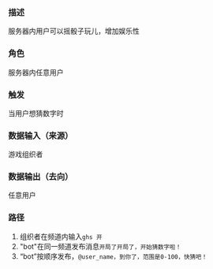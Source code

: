### 描述

服务器内用户可以摇骰子玩儿，增加娱乐性

### 角色

服务器内任意用户

### 触发

当用户想猜数字时

### 数据输入（来源）

游戏组织者

### 数据输出（去向）

任意用户

### 路径

1. 组织者在频道内输入```ghs 开```
2. "bot"在同一频道发布消息```开局了开局了，开始猜数字啦！```
3. “bot”按顺序发布，```@user_name，到你了，范围是0-100，快猜吧！```

